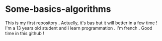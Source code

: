 # Some-basics-algorithms
This is my first repository . Actuelly, it's bas but it will better in a few time !
I'm a 13 years old student and i learn programmation . I'm french . Good time in this github !
